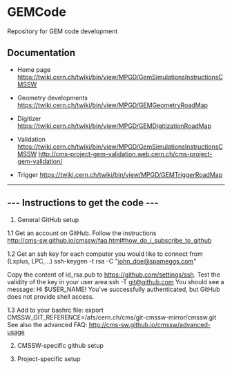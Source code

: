 GEMCode
======

Repository for GEM code development

Documentation
-------------

* Home page
https://twiki.cern.ch/twiki/bin/view/MPGD/GemSimulationsInstructionsCMSSW

* Geometry developments 
https://twiki.cern.ch/twiki/bin/view/MPGD/GEMGeometryRoadMap

* Digitizer
https://twiki.cern.ch/twiki/bin/view/MPGD/GEMDigitizationRoadMap

* Validation
https://twiki.cern.ch/twiki/bin/view/MPGD/GemSimulationsInstructionsCMSSW
http://cms-project-gem-validation.web.cern.ch/cms-project-gem-validation/

* Trigger
https://twiki.cern.ch/twiki/bin/view/MPGD/GEMTriggerRoadMap



------------------------------------
--- Instructions to get the code ---
------------------------------------

1. General GitHub setup

1.1 Get an account on GitHub. Follow the instructions  
http://cms-sw.github.io/cmssw/faq.html#how_do_i_subscribe_to_github

1.2 Get an ssh key for each computer you would like to connect from (Lxplus, LPC,...) 
ssh-keygen -t rsa -C "john_doe@spameggs.com"

Copy the content of id_rsa.pub to https://github.com/settings/ssh. 
Test the validity of the key in your user area:ssh -T git@github.com
You should see a message: Hi $USER_NAME! You've successfully authenticated, but GitHub does not provide shell access.

1.3 Add to your bashrc file: 
export CMSSW_GIT_REFERENCE=/afs/cern.ch/cms/git-cmssw-mirror/cmssw.git
See also the advanced FAQ: http://cms-sw.github.io/cmssw/advanced-usage

2. CMSSW-specific github setup

3. Project-specific setup
